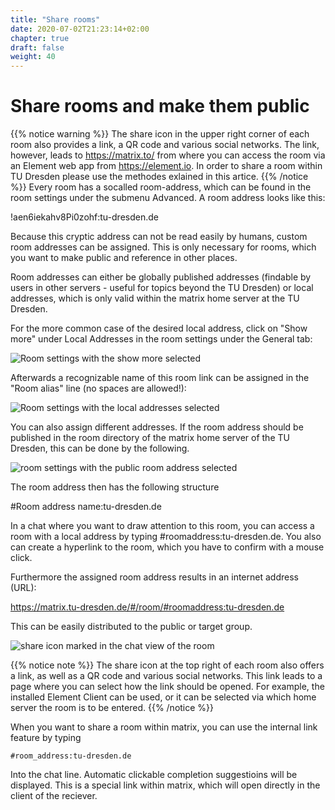 ```yaml
---
title: "Share rooms"
date: 2020-07-02T21:23:14+02:00
chapter: true
draft: false
weight: 40
---
```

# Share rooms and make them public
 {{% notice warning %}}
The share icon in the upper right corner of each room also provides a link, a QR code and various social networks. The link, however, leads to https://matrix.to/ from where you can access the room via an Element web app from https://element.io. In order to share a room within TU Dresden please use the methodes exlained in this artice.
 {{% /notice %}}
Every room has a socalled room-address, which can be found in the room settings under the submenu Advanced. A room address looks like this:

!aen6iekahv8Pi0zohf:tu-dresden.de

Because this cryptic address can not be read easily by humans, custom room addresses can be assigned. This is only necessary for rooms, which you want to make public and reference in other places.

Room addresses can either be globally published addresses (findable by users in other servers - useful for topics beyond the TU Dresden) or local addresses, which is only valid within the matrix home server at the TU Dresden.

For the more common case of the desired local address, click on "Show more" under Local Addresses in the room settings under the General tab:

![Room settings with the show more selected](/images/01_Sharing_en.png)

Afterwards a recognizable name of this room link can be assigned in the "Room alias" line (no spaces are allowed!):

![Room settings with the local addresses selected](/images/02_Sharing_en.png)

You can also assign different addresses. If the room address should be published in the room directory of the matrix home server of the TU Dresden, this can be done by the following. 

![room settings with the public room address selected](/images/03_Sharing_en.png)

The room address then has the following structure

#Room address name:tu-dresden.de

In a chat where you want to draw attention to this room, you can access a room with a local address by typing #roomaddress:tu-dresden.de. You also can create a hyperlink to the room, which you have to confirm with a mouse click.

Furthermore the assigned room address results in an internet address (URL):

https://matrix.tu-dresden.de/#/room/#roomaddress:tu-dresden.de

This can be easily distributed to the public or target group.

![share icon marked in the chat view of the room](/images/04_Sharing-Button_en.png)

{{% notice note %}}
The share icon at the top right of each room also offers a link, as well as a QR code and various social networks. This link leads to a page where you can select how the link should be opened. For example, the installed Element Client can be used, or it can be selected via which home server the room is to be entered. 
{{% /notice %}}

When you want to share a room within matrix, you can use the internal link feature by typing
```
#room_address:tu-dresden.de
```
Into the chat line. Automatic clickable completion suggestioins will be displayed. This is a special link within matrix, which will open directly in the client of the reciever.

